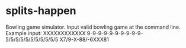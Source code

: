 # splits-happen
Bowling game simulator. Input valid bowling game at the command line. 
Example input: 
XXXXXXXXXXXX 
9-9-9-9-9-9-9-9-9-9-
5/5/5/5/5/5/5/5/5/5/5
X7/9-X-88/-6XXX81
